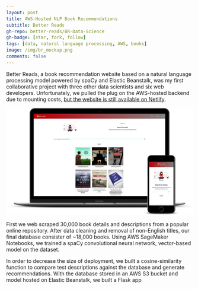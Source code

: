 ```yaml
---
layout: post
title: AWS-Hosted NLP Book Recommendations
subtitle: Better Reads
gh-repo: better-reads/BR-Data-Science
gh-badge: [star, fork, follow]
tags: [data, natural language processing, AWS, books]
image: /img/br_mockup.png
comments: false
---
```



Better Reads, a book recommendation website based on a natural language processing model powered by spaCy and Elastic Beanstalk, was my first collaborative project with three other data scientists and six web developers.  Unfortunately, we pulled the plug on the AWS-hosted backend due to mounting costs, [but the website is still available on Netlify](https://better-reads-marketing.netlify.com/).

![picture](https://raw.githubusercontent.com/mmastin/mmastin.github.io/master/img/br_mockup.png)

First we web scraped 30,000 book details and descriptions from a popular online repository. After data cleaning and removal of non-English titles, our final database consister of ~18,000 books. Using AWS SageMaker Notebooks, we trained a spaCy convolutional neural network, vector-based model on the dataset.

In order to decrease the size of deployment, we built a cosine-similarity function to compare test descriptions against the database and generate recommendations. With the database stored in an AWS S3 bucket and model hosted on Elastic Beanstalk, we built a Flask app 

